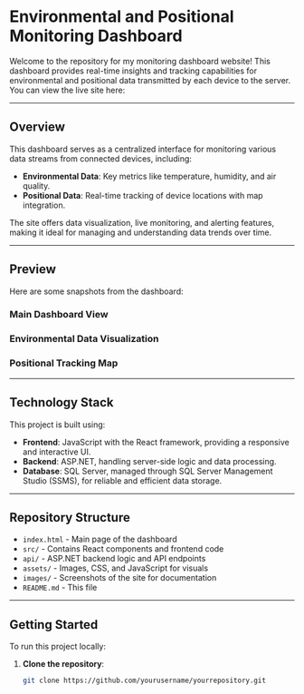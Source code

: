 
# Environmental and Positional Monitoring Dashboard

Welcome to the repository for my monitoring dashboard website! This dashboard provides real-time insights and tracking capabilities for environmental and positional data transmitted by each device to the server. You can view the live site here:



---

## Overview

This dashboard serves as a centralized interface for monitoring various data streams from connected devices, including:

- **Environmental Data**: Key metrics like temperature, humidity, and air quality.
- **Positional Data**: Real-time tracking of device locations with map integration.

The site offers data visualization, live monitoring, and alerting features, making it ideal for managing and understanding data trends over time.

---

## Preview

Here are some snapshots from the dashboard:

### Main Dashboard View


### Environmental Data Visualization


### Positional Tracking Map


---

## Technology Stack

This project is built using:

- **Frontend**: JavaScript with the React framework, providing a responsive and interactive UI.
- **Backend**: ASP.NET, handling server-side logic and data processing.
- **Database**: SQL Server, managed through SQL Server Management Studio (SSMS), for reliable and efficient data storage.

---

## Repository Structure

- `index.html` - Main page of the dashboard
- `src/` - Contains React components and frontend code
- `api/` - ASP.NET backend logic and API endpoints
- `assets/` - Images, CSS, and JavaScript for visuals
- `images/` - Screenshots of the site for documentation
- `README.md` - This file

---

## Getting Started

To run this project locally:

1. **Clone the repository**:
   ```bash
   git clone https://github.com/yourusername/yourrepository.git
